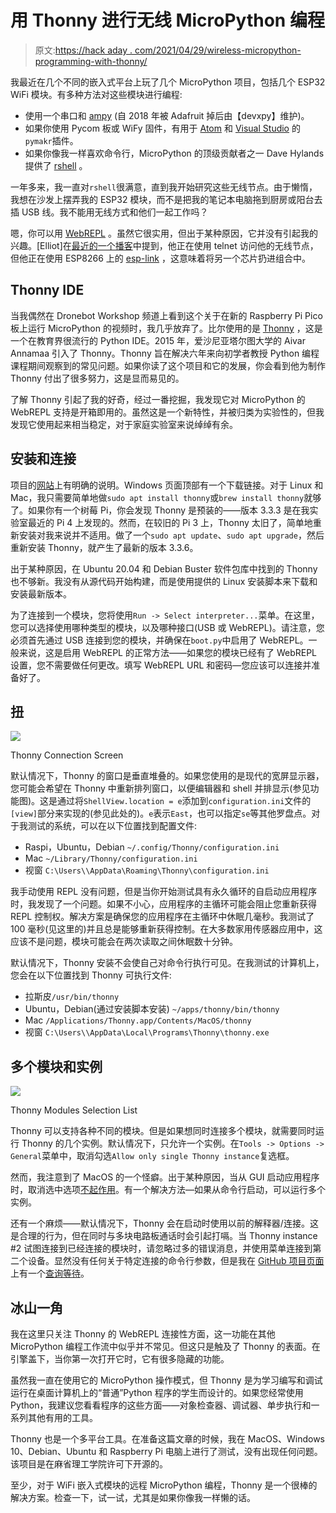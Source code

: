 # 用 Thonny 进行无线 MicroPython 编程

> 原文:[https://hack aday . com/2021/04/29/wireless-micropython-programming-with-thonny/](https://hackaday.com/2021/04/29/wireless-micropython-programming-with-thonny/)

我最近在几个不同的嵌入式平台上玩了几个 MicroPython 项目，包括几个 ESP32 WiFi 模块。有多种方法对这些模块进行编程:

*   使用一个串口和 [ampy](https://github.com/scientifichackers/ampy) (自 2018 年被 Adafruit 掉后由【devxpy】维护)。
*   如果你使用 Pycom 板或 WiFy 固件，有用于 [Atom](https://github.com/pycom/pymakr-atom) 和 [Visual Studio](https://github.com/pycom/pymakr-vsc) 的`pymakr`插件。
*   如果你像我一样喜欢命令行，MicroPython 的顶级贡献者之一 Dave Hylands 提供了 [rshell](https://github.com/dhylands/rshell) 。

一年多来，我一直对`rshell`很满意，直到我开始研究这些无线节点。由于懒惰，我想在沙发上摆弄我的 ESP32 模块，而不是把我的笔记本电脑拖到厨房或阳台去插 USB 线。我不能用无线方式和他们一起工作吗？

嗯，你可以用 [WebREPL](https://docs.micropython.org/en/latest/esp8266/tutorial/repl.html) 。虽然它很实用，但出于某种原因，它并没有引起我的兴趣。[Elliot]在[最近的一个播客](https://hackaday.com/2021/02/05/hackaday-podcast-ep-104-delicous-ai-dvd-scanning-microscope-and-battery-friendly-microcontroller-designs)中提到，他正在使用 telnet 访问他的无线节点，但他正在使用 ESP8266 上的 [esp-link](https://github.com/jeelabs/esp-link) ，这意味着将另一个芯片扔进组合中。

## Thonny IDE

当我偶然在 Dronebot Workshop 频道上看到这个关于在新的 Raspberry Pi Pico 板上运行 MicroPython 的视频时，我几乎放弃了。比尔使用的是 [Thonny](https://en.wikipedia.org/wiki/Thonny) ，这是一个在教育界很流行的 Python IDE。2015 年，爱沙尼亚塔尔图大学的 Aivar Annamaa 引入了 Thonny。Thonny 旨在解决六年来向初学者教授 Python 编程课程期间观察到的常见问题。如果你读了这个项目和它的发展，你会看到他为制作 Thonny 付出了很多努力，这是显而易见的。

了解 Thonny 引起了我的好奇，经过一番挖掘，我发现它对 MicroPython 的 WebREPL 支持是开箱即用的。虽然这是一个新特性，并被归类为实验性的，但我发现它使用起来相当稳定，对于家庭实验室来说绰绰有余。

## 安装和连接

项目的[网站](https://thonny.org)上有明确的说明。Windows 页面顶部有一个下载链接。对于 Linux 和 Mac，我只需要简单地做`sudo apt install thonny`或`brew install thonny`就够了。如果你有一个树莓 Pi，你会发现 Thonny 是预装的——版本 3.3.3 是在我实验室最近的 Pi 4 上发现的。然而，在较旧的 Pi 3 上，Thonny 太旧了，简单地重新安装对我来说并不适用。做了一个`sudo apt update`、`sudo apt upgrade`，然后重新安装 Thonny，就产生了最新的版本 3.3.6。

出于某种原因，在 Ubuntu 20.04 和 Debian Buster 软件包库中找到的 Thonny 也不够新。我没有从源代码开始构建，而是使用提供的 Linux 安装脚本来下载和安装最新版本。

为了连接到一个模块，您将使用`Run -> Select interpreter...`菜单。在这里，您可以选择使用哪种类型的模块，以及哪种接口(USB 或 WebREPL)。请注意，您必须首先通过 USB 连接到您的模块，并确保在`boot.py`中启用了 WebREPL。一般来说，这是启用 WebREPL 的正常方法——如果您的模块已经有了 WebREPL 设置，您不需要做任何更改。填写 WebREPL URL 和密码—您应该可以连接并准备好了。

## 扭

[![](../Images/31f73435292be3aff06092cc4721bf6b.png)](https://hackaday.com/wp-content/uploads/2021/03/thonny-connections.png)

Thonny Connection Screen

默认情况下，Thonny 的窗口是垂直堆叠的。如果您使用的是现代的宽屏显示器，您可能会希望在 Thonny 中重新排列窗口，以便编辑器和 shell 并排显示(参见功能图)。这是通过将`ShellView.location = e`添加到`configuration.ini`文件的`[view]`部分来实现的(参见此处的)。`e`表示`East`，也可以指定`se`等其他罗盘点。对于我测试的系统，可以在以下位置找到配置文件:

*   Raspi，Ubuntu，Debian
    `~/.config/Thonny/configuration.ini`
*   Mac
    `~/Library/Thonny/configuration.ini`
*   视窗
    `C:\Users\\AppData\Roaming\Thonny\configuration.ini`

我手动使用 REPL 没有问题，但是当你开始测试具有永久循环的自启动应用程序时，我发现了一个问题。如果不小心，应用程序的主循环可能会阻止您重新获得 REPL 控制权。解决方案是确保您的应用程序在主循环中休眠几毫秒。我测试了 100 毫秒(见这里的)并且总是能够重新获得控制。在大多数家用传感器应用中，这应该不是问题，模块可能会在两次读取之间休眠数十分钟。

默认情况下，Thonny 安装不会使自己对命令行执行可见。在我测试的计算机上，您会在以下位置找到 Thonny 可执行文件:

*   拉斯皮`/usr/bin/thonny`
*   Ubuntu，Debian(通过安装脚本安装)
    `~/apps/thonny/bin/thonny`
*   Mac
    `/Applications/Thonny.app/Contents/MacOS/thonny`
*   视窗
    `C:\Users\\AppData\Local\Programs\Thonny\thonny.exe`

## 多个模块和实例

[![](../Images/e32b13acdc2333175ec9f0e666db45f4.png)](https://hackaday.com/wp-content/uploads/2021/03/thonny-interpreters.png)

Thonny Modules Selection List

Thonny 可以支持各种不同的模块。但是如果想同时连接多个模块，就需要同时运行 Thonny 的几个实例。默认情况下，只允许一个实例。在`Tools -> Options -> General`菜单中，取消勾选`Allow only single Thonny instance`复选框。

然而，我注意到了 MacOS 的一个怪癖。出于某种原因，当从 GUI 启动应用程序时，取消选中选项[不起作用](https://github.com/thonny/thonny/issues/1554)。有一个解决方法—如果从命令行启动，可以运行多个实例。

还有一个麻烦——默认情况下，Thonny 会在启动时使用以前的解释器/连接。这是合理的行为，但在同时与多块电路板通话时会引起打嗝。当 Thonny instance #2 试图连接到已经连接的模块时，请忽略过多的错误消息，并使用菜单连接到第二个设备。显然没有任何关于特定连接的命令行参数，但是我在 [GitHub 项目页面](https://github.com/thonny/thonny)上有一个[查询等待](https://github.com/thonny/thonny/issues/1695)。

## 冰山一角

我在这里只关注 Thonny 的 WebREPL 连接性方面，这一功能在其他 MicroPython 编程工作流中似乎并不常见。但这只是触及了 Thonny 的表面。在引擎盖下，当你第一次打开它时，它有很多隐藏的功能。

虽然我一直在使用它的 MicroPython 操作模式，但 Thonny 是为学习编写和调试运行在桌面计算机上的“普通”Python 程序的学生而设计的。如果您经常使用 Python，我建议您看看程序的这些方面——对象检查器、调试器、单步执行和一系列其他有用的工具。

Thonny 也是一个多平台工具。在准备这篇文章的时候，我在 MacOS、Windows 10、Debian、Ubuntu 和 Raspberry Pi 电脑上进行了测试，没有出现任何问题。该项目是在麻省理工学院许可下开源的。

至少，对于 WiFi 嵌入式模块的远程 MicroPython 编程，Thonny 是一个很棒的解决方案。检查一下，试一试，尤其是如果你像我一样懒的话。